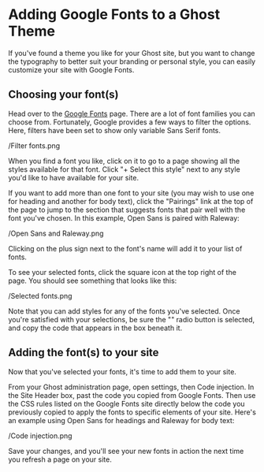 # Adding Google Fonts to a Ghost Theme
If you've found a theme you like for your Ghost site, but you want to change the typography to better suit your branding or personal style, you can easily customize your site with Google Fonts.

## Choosing your font(s)
Head over to the [Google Fonts](https://fonts.google.com) page. There are a lot of font families you can choose from. Fortunately, Google provides a few ways to filter the options. Here, filters have been set to show only variable Sans Serif fonts.

/Filter fonts.png

When you find a font you like, click on it to go to a page showing all the styles available for that font. Click "+ Select this style" next to any style you'd like to have available for your site.

If you want to add more than one font to your site (you may wish to use one for heading and another for body text), click the "Pairings" link at the top of the page to jump to the section that suggests fonts that pair well with the font you've chosen. In this example, Open Sans is paired with Raleway:

/Open Sans and Raleway.png

Clicking on the plus sign next to the font's name will add it to your list of fonts.

To see your selected fonts, click the square icon at the top right of the page. You should see something that looks like this:

/Selected fonts.png

Note that you can add styles for any of the fonts you've selected. Once you're satisfied with your selections, be sure the "<link>" radio button is selected, and copy the code that appears in the box beneath it.

## Adding the font(s) to your site
Now that you've selected your fonts, it's time to add them to your site.

From your Ghost administration page, open settings, then Code injection. In the Site Header box, past the code you copied from Google Fonts. Then use the CSS rules listed on the Google Fonts site directly below the code you previously copied to apply the fonts to specific elements of your site. Here's an example using Open Sans for headings and Raleway for body text:

/Code injection.png

Save your changes, and you'll see your new fonts in action the next time you refresh a page on your site.